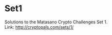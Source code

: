 Set1
====

Solutions to the Matasano Crypto Challenges Set 1.  
Link: http://cryptopals.com/sets/1/
